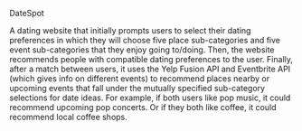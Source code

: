 DateSpot

A dating website that initially prompts users to select their dating preferences in which they will
choose five place sub-categories and five event sub-categories that they enjoy going to/doing.
Then, the website recommends people with compatible dating preferences to the user. Finally,
after a match between users, it uses the Yelp Fusion API and Eventbrite API (which gives info
on different events) to recommend places nearby or upcoming events that fall under the
mutually specified sub-category selections for date ideas. For example, if both users like pop
music, it could recommend upcoming pop concerts. Or if they both like coffee, it could
recommend local coffee shops.
